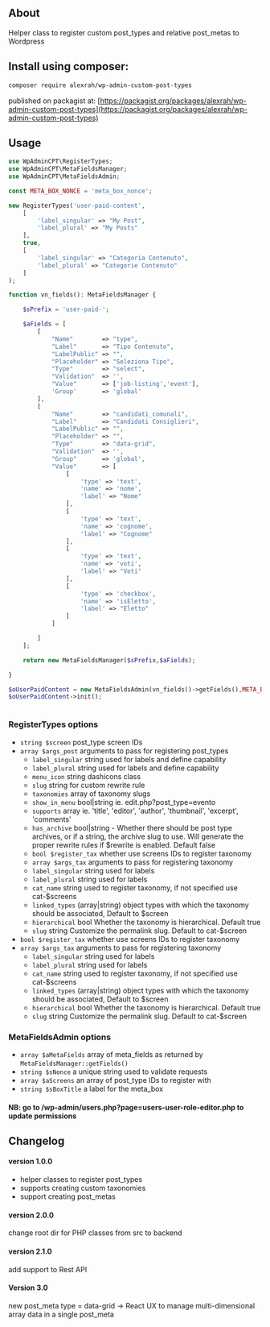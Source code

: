 ## About
Helper class to register custom post_types and relative post_metas to Wordpress

## Install using composer:
```bash
composer require alexrah/wp-admin-custom-post-types
```

published on packagist at: [https://packagist.org/packages/alexrah/wp-admin-custom-post-types](https://packagist.org/packages/alexrah/wp-admin-custom-post-types)

## Usage
```php
use WpAdminCPT\RegisterTypes;
use WpAdminCPT\MetaFieldsManager;
use WpAdminCPT\MetaFieldsAdmin;

const META_BOX_NONCE = 'meta_box_nonce';

new RegisterTypes('user-paid-content',
	[
		'label_singular' => "My Post",
		'label_plural' => "My Posts"
	],
	true,
	[
		'label_singular' => "Categoria Contenuto",
		'label_plural' => "Categorie Contenuto"
	]
);

function vn_fields(): MetaFieldsManager {

	$sPrefix = 'user-paid-';

	$aFields = [
		[
			"Name"        => "type",
			"Label"       => "Tipo Contenuto",
			"LabelPublic" => "",
			"Placeholder" => "Seleziona Tipo",
			"Type"        => "select",
			"Validation"  => '',
			"Value"       => ['job-listing','event'],
			'Group'       => 'global'
		],
		[
			"Name"        => "candidati_comunali",
			"Label"       => "Candidati Consiglieri",
			"LabelPublic" => "",
			"Placeholder" => "",
			"Type"        => "data-grid",
			"Validation"  => '',
			"Group"       => 'global',
			"Value"       => [
				[
					'type' => 'text',
					'name' => 'nome',
					'label' => "Nome"
				],
				[
					'type' => 'text',
					'name' => 'cognome',
					'label' => "Cognome"
				],
				[
					'type' => 'text',
					'name' => 'voti',
					'label' => "Voti"
				],
				[
					'type' => 'checkbox',
					'name' => 'isEletto',
					'label' => "Eletto"
				]
			]

		]
	];

	return new MetaFieldsManager($sPrefix,$aFields);

}

$oUserPaidContent = new MetaFieldsAdmin(vn_fields()->getFields(),META_BOX_NONCE,['user-paid-content'],'Dati');
$oUserPaidContent->init();



```

### RegisterTypes options

* ``string $screen`` post_type screen IDs
* ``array $args_post`` arguments to pass for registering post_types
	 * ``label_singular`` string used for labels and define capability
	 * ``label_plural`` string used for labels and define capability
	 * ``menu_icon`` string dashicons class
	 * ``slug`` string for custom rewrite rule
	 * ``taxonomies`` array of taxonomy slugs
	 * ``show_in_menu`` bool|string ie. edit.php?post_type=evento
	 * ``supports`` array ie. 'title', 'editor', 'author', 'thumbnail', 'excerpt', 'comments'
	 * ``has_archive`` bool|string - Whether there should be post type archives, or if a string, the archive slug to use. Will generate the proper rewrite rules if $rewrite is enabled. Default false
	 * ``bool $register_tax`` whether use screens IDs to register taxonomy
	 * ``array $args_tax`` arguments to pass for registering taxonomy
	 * ``label_singular`` string used for labels
	 * ``label_plural`` string used for labels
	 * ``cat_name`` string used to register taxonomy, if not specified use cat-$screens
	 * ``linked_types`` (array|string) object types with which the taxonomy should be associated, Default to $screen
	 * ``hierarchical`` bool Whether the taxonomy is hierarchical. Default true
	 * ``slug`` string Customize the permalink slug. Default to cat-$screen 
* ``bool $register_tax`` whether use screens IDs to register taxonomy
* ``array $args_tax`` arguments to pass for registering taxonomy
	 * ``label_singular`` string used for labels
	 * ``label_plural`` string used for labels
	 * ``cat_name`` string used to register taxonomy, if not specified use cat-$screens
	 * ``linked_types`` (array|string) object types with which the taxonomy should be associated, Default to $screen
	 * ``hierarchical`` bool Whether the taxonomy is hierarchical. Default true
	 * ``slug`` string Customize the permalink slug. Default to cat-$screen 


### MetaFieldsAdmin options
* ``array $aMetaFields`` array of meta_fields as returned by ``MetaFieldsManager::getFields()``
* ``string $sNonce`` a unique string used to validate requests
* ``array $aScreens`` an array of post_type IDs to register with 
* ``string $sBoxTitle`` a label for the meta_box
   
#### NB: go to /wp-admin/users.php?page=users-user-role-editor.php to update permissions



## Changelog
#### version 1.0.0
* helper classes to register post_types
* supports creating custom taxonomies
* support creating post_metas

#### version 2.0.0
change root dir for PHP classes from src to backend

#### version 2.1.0
add support to Rest API 

#### Version 3.0
new post_meta type = data-grid -> React UX to manage multi-dimensional array data in a single post_meta 

